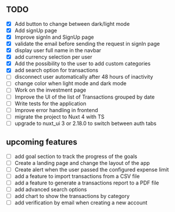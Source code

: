 ## TODO

- [x] Add button to change between dark/light mode
- [x] Add signUp page
- [x] Improve signIn and SignUp page
- [x] validate the email before sending the request in signIn page
- [x] display user full name in the navbar
- [x] add currency selection per user
- [x] Add the possibility to the user to add custom categories
- [x] add search option for transactions
- [ ] disconnect user automatically after 48 hours of inactivity
- [ ] change color when light mode and dark mode
- [ ] Work on the investment page
- [ ] Improve the UI of the list of Transactions grouped by date
- [ ] Write tests for the application
- [ ] Improve error handling in frontend
- [ ] migrate the project to Nuxt 4 with TS
- [ ] upgrade to nuxt_ui 3 or 2.18.0 to switch between auth tabs

## upcoming features

- [ ] add goal section to track the progress of the goals
- [ ] Create a landing page and change the layout of the app
- [ ] Create alert when the user passed the configured expense limit
- [ ] add a feature to import transactions from a CSV file
- [ ] add a feature to generate a transactions report to a PDF file
- [ ] add advanced search options
- [ ] add chart to show the transactions by category
- [ ] add verification by email when creating a new account
